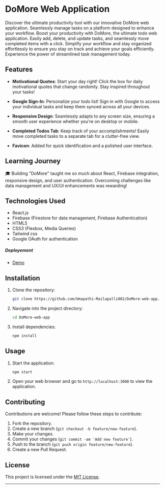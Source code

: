 # DoMore Web Application

Discover the ultimate productivity tool with our innovative DoMore web application. Seamlessly manage tasks on a platform designed to enhance your workflow. Boost your productivity with DoMore, the ultimate todo web application. Easily add, delete, and update tasks, and seamlessly move completed items with a click. Simplify your workflow and stay organized effortlessly to ensure you stay on track and achieve your goals efficiently. Experience the power of streamlined task management today.

## Features

- **Motivational Quotes**: Start your day right! Click the box for daily motivational quotes that change randomly. Stay inspired throughout your tasks!

- **Google Sign-In**: Personalize your todo list! Sign in with Google to access your individual tasks and keep them synced across all your devices.

- **Responsive Design**: Seamlessly adapts to any screen size, ensuring a smooth user experience whether you're on desktop or mobile.

- **Completed Todos Tab**: Keep track of your accomplishments! Easily move completed tasks to a separate tab for a clutter-free view.

- **Favicon**: Added for quick identification and a polished user interface.

## Learning Journey

🎓 Building "DoMore" taught me so much about React, Firebase integration, responsive design, and user authentication. Overcoming challenges like data management and UX/UI enhancements was rewarding!

## Technologies Used

- React.js
- Firebase (Firestore for data management, Firebase Authentication)
- HTML5
- CSS3 (Flexbox, Media Queries)
- Tailwind css
- Google OAuth for authentication

##### Deployement 
- [Demo](https://d0m0re.netlify.app/)
## Installation

1. Clone the repository:
   ```bash
   git clone https://github.com/Umapathi-Mailapalli002/DoMore-web-app.git
   ```

2. Navigate into the project directory:
   ```bash
   cd DoMore-web-app
   ```

3. Install dependencies:
   ```bash
   npm install
   ```

## Usage

1. Start the application:
   ```bash
   npm start
   ```

2. Open your web browser and go to `http://localhost:3000` to view the application.

## Contributing

Contributions are welcome! Please follow these steps to contribute:

1. Fork the repository.
2. Create a new branch (`git checkout -b feature/new-feature`).
3. Make your changes.
4. Commit your changes (`git commit -am 'Add new feature'`).
5. Push to the branch (`git push origin feature/new-feature`).
6. Create a new Pull Request.

## License

This project is licensed under the [MIT License](LICENSE).

---
